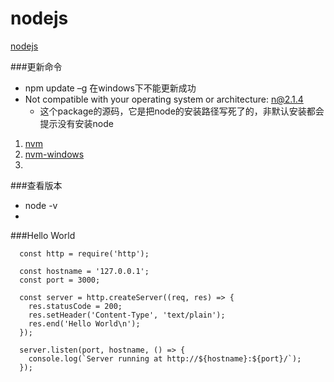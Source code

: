 # nodejs
[nodejs](https://nodejs.org/en/ "nodejs")

###更新命令
- npm update –g 在windows下不能更新成功 
- Not compatible with your operating system or architecture: n@2.1.4
  - 这个package的源码，它是把node的安装路径写死了的，非默认安装都会提示没有安装node

1. [nvm](https://github.com/creationix/nvm "bash")
2. [nvm-windows](https://github.com/coreybutler/nvm-windows "nvm-windows")
3. 

###查看版本
- node -v
- 

###Hello World
```
  const http = require('http');
  
  const hostname = '127.0.0.1';
  const port = 3000;
  
  const server = http.createServer((req, res) => {
    res.statusCode = 200;
    res.setHeader('Content-Type', 'text/plain');
    res.end('Hello World\n');
  });
  
  server.listen(port, hostname, () => {
    console.log(`Server running at http://${hostname}:${port}/`);
  });
  ```
  
  
  
